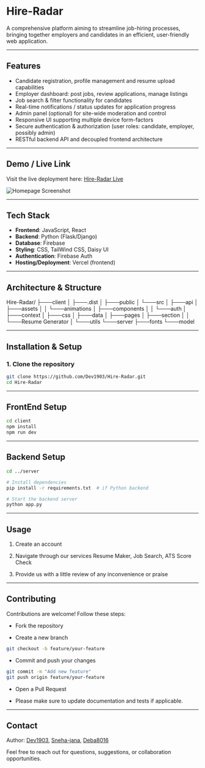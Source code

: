 # Hire-Radar

A comprehensive platform aiming to streamline job-hiring processes, bringing together employers and candidates in an efficient, user-friendly web application.

---

## Features
- Candidate registration, profile management and resume upload capabilities  
- Employer dashboard: post jobs, review applications, manage listings  
- Job search & filter functionality for candidates  
- Real-time notifications / status updates for application progress  
- Admin panel (optional) for site-wide moderation and control  
- Responsive UI supporting multiple device form-factors  
- Secure authentication & authorization (user roles: candidate, employer, possibly admin)  
- RESTful backend API and decoupled frontend architecture  

---

## Demo / Live Link
Visit the live deployment here: [Hire-Radar Live](https://hire-radar.vercel.app)

![Homepage Screenshot](/assets/#1.jpg)

---

## Tech Stack
- **Frontend**: JavaScript, React  
- **Backend**: Python (Flask/Django)
- **Database**: Firebase  
- **Styling**: CSS, TailWind CSS, Daisy UI  
- **Authentication**: Firebase Auth  
- **Hosting/Deployment**: Vercel (frontend)  

---

## Architecture & Structure

Hire-Radar/
├───client
│   ├───.dist
│   ├───public
│   └───src
│       ├───api
│       ├───assets
│       │   └───animations
│       ├───components
│       │   └───auth
│       ├───context
│       ├───css
│       ├───data
│       ├───pages
│       ├───section
│       │   └───Resume Generator
│       └───utils
└───server
    ├───fonts
    └───model

---

## Installation & Setup

### 1. Clone the repository
```bash
git clone https://github.com/Dev1903/Hire-Radar.git
cd Hire-Radar
```

---

## FrontEnd Setup
```bash
cd client
npm install
npm run dev
```

---

## Backend Setup
```bash
cd ../server

# Install dependencies
pip install -r requirements.txt  # if Python backend

# Start the backend server
python app.py
```

---

## Usage

1. Create an account

2. Navigate through our services Resume Maker, Job Search, ATS Score Check

3. Provide us with a little review of any inconvenience or praise

---

## Contributing

Contributions are welcome! Follow these steps:

- Fork the repository

- Create a new branch
```bash
git checkout -b feature/your-feature
```

- Commit and push your changes
```bash
git commit -m "Add new feature"
git push origin feature/your-feature
```

- Open a Pull Request

- Please make sure to update documentation and tests if applicable.

---

## Contact

Author: [Dev1903](https://github.com/Dev1903), [Sneha-jana](https://github.com/Sneha-jana), [Deba8016](https://github.com/Deba8016)

Feel free to reach out for questions, suggestions, or collaboration opportunities.
